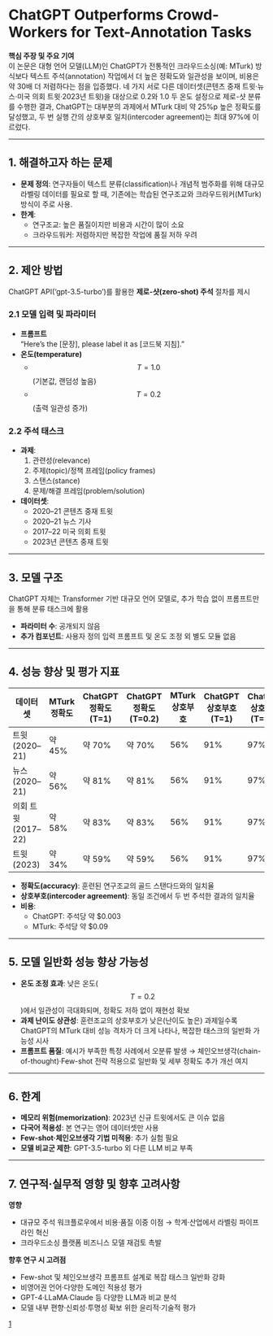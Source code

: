 # ChatGPT Outperforms Crowd-Workers for Text-Annotation Tasks

**핵심 주장 및 주요 기여**  
이 논문은 대형 언어 모델(LLM)인 ChatGPT가 전통적인 크라우드소싱(예: MTurk) 방식보다 텍스트 주석(annotation) 작업에서 더 높은 정확도와 일관성을 보이며, 비용은 약 30배 더 저렴하다는 점을 입증했다. 네 가지 서로 다른 데이터셋(콘텐츠 중재 트윗·뉴스·미국 의회 트윗·2023년 트윗)을 대상으로 0.2와 1.0 두 온도 설정으로 제로-샷 분류를 수행한 결과, ChatGPT는 대부분의 과제에서 MTurk 대비 약 25%p 높은 정확도를 달성했고, 두 번 실행 간의 상호부호 일치(intercoder agreement)는 최대 97%에 이르렀다.

***

## 1. 해결하고자 하는 문제  
- **문제 정의**: 연구자들이 텍스트 분류(classification)나 개념적 범주화를 위해 대규모 라벨링 데이터를 필요로 할 때, 기존에는 학습된 연구조교와 크라우드워커(MTurk) 방식이 주로 사용.  
- **한계**:  
  - 연구조교: 높은 품질이지만 비용과 시간이 많이 소요  
  - 크라우드워커: 저렴하지만 복잡한 작업에 품질 저하 우려  

***

## 2. 제안 방법  
ChatGPT API(‘gpt-3.5-turbo’)를 활용한 **제로-샷(zero-shot) 주석** 절차를 제시  
  
### 2.1 모델 입력 및 파라미터  
- **프롬프트**  
  “Here’s the [문장], please label it as [코드북 지침].”  
- **온도(temperature)**  
  - $$T=1.0$$ (기본값, 랜덤성 높음)  
  - $$T=0.2$$ (출력 일관성 증가)  

### 2.2 주석 태스크  
- **과제**:  
  1. 관련성(relevance)  
  2. 주제(topic)/정책 프레임(policy frames)  
  3. 스탠스(stance)  
  4. 문제/해결 프레임(problem/solution)  
- **데이터셋**:  
  - 2020–21 콘텐츠 중재 트윗  
  - 2020–21 뉴스 기사  
  - 2017–22 미국 의회 트윗  
  - 2023년 콘텐츠 중재 트윗  

***

## 3. 모델 구조  
ChatGPT 자체는 Transformer 기반 대규모 언어 모델로, 추가 학습 없이 프롬프트만을 통해 분류 태스크에 활용  
- **파라미터 수**: 공개되지 않음  
- **추가 컴포넌트**: 사용자 정의 입력 프롬프트 및 온도 조정 외 별도 모듈 없음  

***

## 4. 성능 향상 및 평가 지표  
| 데이터셋               | MTurk 정확도 | ChatGPT 정확도 (T=1) | ChatGPT 정확도 (T=0.2) | MTurk 상호부호 | ChatGPT 상호부호 (T=1) | ChatGPT 상호부호 (T=0.2) |
|------------------------|--------------|----------------------|------------------------|---------------|------------------------|--------------------------|
| 트윗 (2020–21)         | 약 45%       | 약 70%               | 약 70%                 | 56%           | 91%                    | 97%                      |
| 뉴스 (2020–21)         | 약 56%       | 약 81%               | 약 81%                 | 56%           | 91%                    | 97%                      |
| 의회 트윗 (2017–22)    | 약 58%       | 약 83%               | 약 83%                 | 56%           | 91%                    | 97%                      |
| 트윗 (2023)            | 약 34%       | 약 59%               | 약 59%                 | 56%           | 91%                    | 97%                      |

- **정확도(accuracy)**: 훈련된 연구조교의 골드 스탠다드와의 일치율  
- **상호부호(intercoder agreement)**: 동일 조건에서 두 번 주석한 결과의 일치율  
- **비용**:  
  - ChatGPT: 주석당 약 \$0.003  
  - MTurk: 주석당 약 \$0.09  

***

## 5. 모델 일반화 성능 향상 가능성  
- **온도 조정 효과**: 낮은 온도($$T=0.2$$)에서 일관성이 극대화되며, 정확도 저하 없이 재현성 확보  
- **과제 난이도 상관성**: 훈련조교의 상호부호가 낮은(난이도 높은) 과제일수록 ChatGPT의 MTurk 대비 성능 격차가 더 크게 나타나, 복잡한 태스크의 일반화 가능성 시사  
- **프롬프트 품질**: 예시가 부족한 특정 사례에서 오분류 발생 → 체인오브생각(chain-of-thought)·Few-shot 전략 적용으로 일반화 및 세부 정확도 추가 개선 여지  

***

## 6. 한계  
- **메모리 위험(memorization)**: 2023년 신규 트윗에서도 큰 이슈 없음  
- **다국어 적용성**: 본 연구는 영어 데이터셋만 사용  
- **Few-shot·체인오브생각 기법 미적용**: 추가 실험 필요  
- **모델 비교군 제한**: GPT-3.5-turbo 외 다른 LLM 비교 부족  

***

## 7. 연구적·실무적 영향 및 향후 고려사항  
**영향**  
- 대규모 주석 워크플로우에서 비용·품질 이중 이점 → 학계·산업에서 라벨링 파이프라인 혁신  
- 크라우드소싱 플랫폼 비즈니스 모델 재검토 촉발  

**향후 연구 시 고려점**  
- Few-shot 및 체인오브생각 프롬프트 설계로 복잡 태스크 일반화 강화  
- 비영어권 언어·다양한 도메인 적용성 평가  
- GPT-4·LLaMA·Claude 등 다양한 LLM과 비교 분석  
- 모델 내부 편향·신뢰성·투명성 확보 위한 윤리적·기술적 평가

[1](https://ppl-ai-file-upload.s3.amazonaws.com/web/direct-files/attachments/22370781/878f152e-5a0b-4dd3-b10b-7055a92fadd2/2303.15056v2.pdf)
